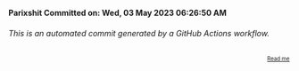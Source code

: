 **Parixshit Committed on: Wed, 03 May 2023 06:26:50 AM** <!-- 1ca91275-3405-438f-ac60-1dffca161a76 -->

###### This is an automated commit generated by a GitHub Actions workflow.

<div align="right"><sub><sup><a href="https://github.com/Parixshit/AutoCommit.git">Read me</a></sup></sub></div>
